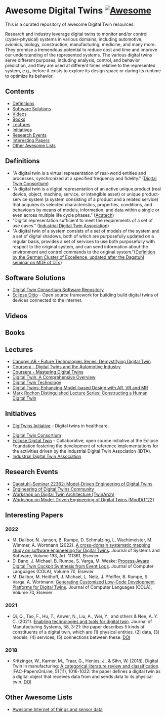 <!--lint disable awesome-git-repo-age-->
# Awesome Digital Twins [![Awesome](https://awesome.re/badge.svg)](https://github.com/sindresorhus/awesome)

This is a curated repository of awesome Digital Twin resources.

Research and industry leverage digital twins to monitor and/or control (cyber-physical) systems in various domains, including automotive, avionics, biology, construction, manufacturing, medicine, and many more.
They promise a tremendous potential to reduce cost and time and improve our understanding of the represented systems.
The various digital twins serve different purposes, including analysis, control, and behavior prediction, and they are used at different times relative to the represented system, e.g., before it exists to explore its design space or during its runtime to optimize its behavior.

## Contents

- [Definitions](#definitions)
- [Software Solutions](#software-solutions)
- [Videos](#videos)
- [Books](#books)
- [Lectures](#lectures)
- [Initiatives](#initiatives)
- [Research Events](#research-events)
- [Interesting Papers](#interesting-papers)
- [Other Awesome Lists](#other-awesome-lists)

## Definitions

<!--lint ignore double-link-->
- "A digital twin is a virtual representation of real-world entities and processes, synchronized at a specified frequency and fidelity." ([Digital Twin Consortium](https://www.digitaltwinconsortium.org))
- "A digital twin is a digital representation of an active unique product (real device, object, machine, service, or intangible asset) or unique product-service system (a system consisting of a product and a related service) that acquires its selected characteristics, properties, conditions, and behaviours by means of models, information, and data within a single or even across multiple life cycle phases." ([Acatech](https://www.acatech.de/wp-content/uploads/2019/09/Forschungsbeirat_Themenfelder-Industrie-4.0-2.pdf))
- "Digital representation sufficient to meet the requirements of a set of use cases." ([Industrial Digital Twin Association](https://industrialdigitaltwin.org/glossar/digitaler-zwilling))
- "A digital twin of a system consists of a set of models of the system and a set of digital shadows, both of which are purposefully updated on a regular basis, provides a set of services to use both purposefully with respect to the original system, and can send information about the environment and control commands to the original system."([Definition by the German Cluster of Excellence, updated after the Dagstuhl seminar on MDE of DTs](https://www.se-rwth.de/essay/Digital-Twin-Definition/))


## Software Solutions

- [Digital Twin Consortium Software Repository](https://github.com/digitaltwinconsortium)
- [Eclipse Ditto](https://www.eclipse.org/ditto/intro-digitaltwins.html) - Open source framework for building build digital twins of devices connected to the internet.

## Videos

## Books

## Lectures

- [CanopyLAB - Future Technologies Series: Demystifying Digital Twin](https://student.canopylab.com/public/course-preview/290/)
- [Coursera - Digital Twins and the Automotive Industry](https://www.coursera.org/lecture/digital-twins/digital-twins-and-the-automotive-industry-ss9Mw)
- [Coursera - Mastering Digital Twins](https://www.coursera.org/learn/mastering-digital-twins)
- [Digital Twin: A Comprehensive Overview](https://www.udemy.com/course/digital-twin-a-comprehensive-overview/)
- [Digital Twin Technology](https://www.ntnu.edu/studies/courses/IP500520#tab=omEmnet)
- [Digital Twins: Enhancing Model-based Design with AR, VR and MR](https://www.conted.ox.ac.uk/courses/digital-twins-enhancing-model-based-design-with-ar-vr-and-mr)
- [Mark Rochon Distinguished Lecture Series: Constructing a Human Digital Twin](https://www.youtube.com/watch?v=AO8Q_YIjsis)

## Initiatives

- [DigiTwins Initiative](https://www.digitwins.org/about-the-initiative) - Digital twins in healthcare.
<!--lint ignore double-link-->
- [Digital Twin Consortium](https://www.digitaltwinconsortium.org/)
- [Eclipse Digital Twin](https://projects.eclipse.org/projects/dt/) - Collaborative, open source initiative at the Eclipse Foundation fostering the development of reference implementations for the activities driven by the Industrial Digital Twin Association (IDTA).
- [Industrial Digital Twin Association](https://industrialdigitaltwin.org/en/)

## Research Events

- [Dagstuhl-Seminar 22362: Model-Driven Engineering of Digital Twins](https://www.dagstuhl.de/de/programm/kalender/semhp/?semnr=22362)
- [Engineering of Digital Twins Community](https://edt.community/)
- [Workshop on Digital Twin Architecture (TwinArch)](https://www.iese.fraunhofer.de/en/twinarch.html)
- [Workshop on Model-Driven Engineering of Digital Twins (ModDiT'22)](https://gemoc.org/events/moddit2022.html)

## Interesting Papers

### 2022

- M. Dalibor, N. Jansen, B. Rumpe, D. Schmalzing, L. Wachtmeister, M. Wimmer, A. Wortmann (2022). [A cross-domain systematic mapping study on software engineering for Digital Twins](http://www.se-rwth.de/publications/A-cross-domain-systematic-mapping-study-on-software-engineering-for-Digital-Twins.pdf). Journal of Systems and Software, Volume 193, Art. 111361, Elsevier
- D. Bano, J. Michael, B. Rumpe, S. Varga, M. Weske: [Process-Aware Digital Twin Cockpit Synthesis from Event Logs](http://www.se-rwth.de/publications/Process-Aware-Digital-Twin-Cockpit-Synthesis-from-Event-Logs.pdf). Journal of Computer Languages (COLA), Volume 70, Elsevier
- M. Dalibor, M. Heithoff, J. Michael, L. Netz, J. Pfeiffer, B. Rumpe, S. Varga, A. Wortmann: [Generating Customized Low-Code Development Platforms for Digital Twins](http://www.se-rwth.de/publications/Generating-Customized-Low-Code-Development-Platforms-for-Digital-Twins.pdf). Journal of Computer Languages (COLA), Volume 70, Elsevier

### 2021

- Qi, Q., Tao, F., Hu, T., Anwer, N., Liu, A., Wei, Y., and others & Nee, A. Y. C. (2021). [Enabling technologies and tools for digital twin](https://www.researchgate.net/profile/Qinglin-Qi/publication/336870688_Enabling_technologies_and_tools_for_digital_twin/links/5db7edf14585151435ce6942/Enabling-technologies-and-tools-for-digital-twin.pdf). Journal of Manufacturing Systems, 58, 3-21: the paper describes 5 kinds of constituents of a digital twin, which are (1) physical entities, (2) data, (3) models, (4) services, (5) connections between these. [DOI](https://doi.org/10.1016/j.jmsy.2019.10.001)

### 2018

- Kritzinger, W., Karner, M., Traar, G., Henjes, J., & Sihn, W. (2018). Digital Twin in manufacturing: [A categorical literature review and classification](https://publik.tuwien.ac.at/files/publik_274125.pdf). IFAC-PapersOnLine, 51(11), 1016-1022: the paper defines a digital twin as a digital object that receives data from and sends data to its physical twin. [DOI](https://doi.org/10.1016/j.ifacol.2018.08.474)


## Other Awesome Lists

- [Awesome Internet of things and sensor data](https://github.com/newTendermint/awesome-bigdata#internet-of-things-and-sensor-data)
